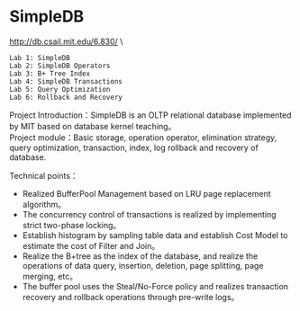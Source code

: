 # SimpleDB
http://db.csail.mit.edu/6.830/ \

    Lab 1: SimpleDB 
    Lab 2: SimpleDB Operators 
    Lab 3: B+ Tree Index 
    Lab 4: SimpleDB Transactions 
    Lab 5: Query Optimization 
    Lab 6: Rollback and Recovery
    
Project Introduction：SimpleDB is an OLTP relational database implemented by MIT based on database kernel teaching。 \
Project module：Basic storage, operation operator, elimination strategy, query optimization, transaction, index, log rollback and recovery of database.

Technical points：
+ Realized BufferPool Management based on LRU page replacement algorithm。
+ The concurrency control of transactions is realized by implementing strict two-phase locking。
+ Establish histogram by sampling table data and establish Cost Model to estimate the cost of Filter and Join。
+ Realize the B+tree as the index of the database, and realize the operations of data query, insertion, deletion, page splitting, page merging, etc。
+ The buffer pool uses the Steal/No-Force policy and realizes transaction recovery and rollback operations through pre-write logs。


